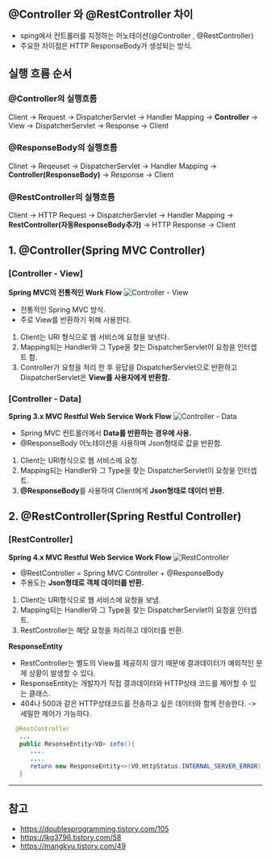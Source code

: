 ## @Controller 와 @RestController 차이
- sping에서 컨트롤러를 지정하는 어노테이션(@Controller , @RestController)
- 주요한 차이점은 HTTP ResponseBody가 생성되는 방식.

## 실행 흐름 순서
### @Controller의 실행흐름
Client -> Request -> DispatcherServlet -> Handler Mapping -> **Controller** -> View -> DispatcherServlet -> Response -> Client     
### @ResponseBody의 실행흐름
Clinet -> Reqeuset -> DispatcherServlet -> Handler Mapping -> **Controller(ResponseBody)** -> Response -> Client     
### @RestController의 실행흐름
Client -> HTTP Request -> DispatcherServlet -> Handler Mapping -> **RestController(자동ResponseBody추가)** -> HTTP Response -> Client     



## 1. @Controller(Spring MVC Controller)
### [Controller - View]

__Spring MVC의 전통적인 Work Flow__
![Controller - View](https://user-images.githubusercontent.com/64389378/114986003-6d5a0600-9ece-11eb-869c-b47656c76464.png)     
- 전통적인 Spring MVC 방식.
- 주로 View를 반환하기 위해 사용한다. 
1. Client는 URI 형식으로 웹 서비스에 요청을 보낸다.
2. Mapping되는 Handler와 그 Type을 찾는 DispatcherServlet이 요청을 인터셉트 함.
3. Controller가 요청을 처리 한 후 응답을 DispatcherServlet으로 반환하고 DispatcherServlet은 **View를 사용자에게 반환함.**

### [Controller - Data]
__Spring 3.x MVC Restful Web Service Work Flow__
![Controller - Data](https://user-images.githubusercontent.com/64389378/114993798-1f95cb80-9ed7-11eb-96f1-6344f9538fe8.png)     
- Spring MVC 컨트롤러에서 **Data를 반환하는 경우에 사용.**
- @ResponseBody 어노테이션을 사용하며 Json형태로 값을 반환함.
1. Client는 URI형식으로 웹 서비스에 요청.
2. Mapping되는 Handler와 그 Type을 찾는 DispatcherServlet이 요청을 인터셉트.
3. **@ResponseBody**를 사용하여 Client에게 **Json형태로 데이터 반환.**


## 2. @RestController(Spring Restful Controller)
### [RestController]
__Spring 4.x MVC Restful Web Service Work Flow__
![RestController](https://user-images.githubusercontent.com/64389378/114994635-f295e880-9ed7-11eb-8fd1-9ebcf05c3bfe.png)     
- @RestController = Spring MVC Controller + @ResponseBody
- 주용도는 **Json형태로 객체 데이터를 반환.**

1. Client는 URI형식으로 웹 서비스에 요청을 보냄.
2. Mapping되는 Handler와 그 Type을 찾는 DispatcherServlet이 요청을 인터셉트.
3. RestController는 해당 요청을 처리하고 데이터를 반환.     


__ResponseEntity__
- RestController는 별도의 View를 제공하지 않기 때문에 결과데이터가 예외적인 문제 상황이 발생할 수 있다. 
- ResponseEntity는 개발자가 직접 결과데이터와 HTTP상태 코드를 제어할 수 있는 클래스.
- 404나 500과 같은 HTTP상태코드를 전송하고 싶은 데이터와 함께 전송한다. -> 세밀한 제어가 가능하다.
```java
  @RestController
   ...
   public ResonseEntity<VO> info(){
      ....
      ....
      return new ResponseEntity<>(VO,HttpStatus.INTERNAL_SERVER_ERROR);
   }
```


- - -
## 참고
- https://doublesprogramming.tistory.com/105
- https://lkg3796.tistory.com/58
- https://mangkyu.tistory.com/49
